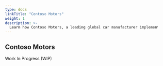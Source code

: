 ```yaml
---
type: docs
linkTitle: "Contoso Motors"
weight: 1
description: >-
  Learn how Contoso Motors, a leading global car manufacturer implement cloud to edge strategy while leveraging Azure Arc, IoT services, AKS hybrid, AI, and software distribution and data pipelines.
---
```


## Contoso Motors 

Work In Progress (WIP)
